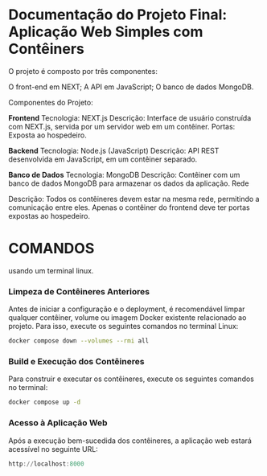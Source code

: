 # Documentação do Projeto Final: Aplicação Web Simples com Contêiners

O projeto é composto por três componentes:

O front-end em NEXT;
A API em JavaScript;
O banco de dados MongoDB.

Componentes do Projeto:

**Frontend**
Tecnologia: NEXT.js
Descrição: Interface de usuário construída com NEXT.js, servida por um servidor web em um contêiner.
Portas: Exposta ao hospedeiro.

**Backend**
Tecnologia: Node.js (JavaScript)
Descrição: API REST desenvolvida em JavaScript, em um contêiner separado.

**Banco de Dados**
Tecnologia: MongoDB
Descrição: Contêiner com um banco de dados MongoDB para armazenar os dados da aplicação.
Rede

Descrição: Todos os contêineres devem estar na mesma rede, permitindo a comunicação entre eles. Apenas o contêiner do frontend deve ter portas expostas ao hospedeiro.

# COMANDOS

usando um terminal linux.

### Limpeza de Contêineres Anteriores

Antes de iniciar a configuração e o deployment, é recomendável limpar qualquer contêiner, volume ou imagem Docker existente relacionado ao projeto. Para isso, execute os seguintes comandos no terminal Linux:

```bash
docker compose down --volumes --rmi all
```

### Build e Execução dos Contêineres

Para construir e executar os contêineres, execute os seguintes comandos no terminal:

```bash
docker compose up -d
```

### Acesso à Aplicação Web

Após a execução bem-sucedida dos contêineres, a aplicação web estará acessível no seguinte URL:

```powershell
http://localhost:8000
```
